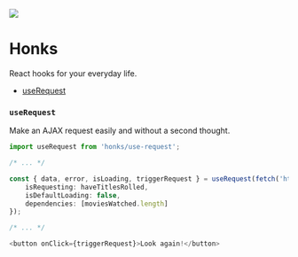 ![](https://raw.githubusercontent.com/drizzer14/honks/master/honks-logo.svg)

# Honks

React hooks for your everyday life.

- [useRequest](#userequest)

### `useRequest`

Make an AJAX request easily and without a second thought.

```typescript
import useRequest from 'honks/use-request';

/* ... */

const { data, error, isLoading, triggerRequest } = useRequest(fetch('https://swapi.dev/api/people/1'), {
    isRequesting: haveTitlesRolled,
    isDefaultLoading: false,
    dependencies: [moviesWatched.length]
});

/* ... */

<button onClick={triggerRequest}>Look again!</button>
```
